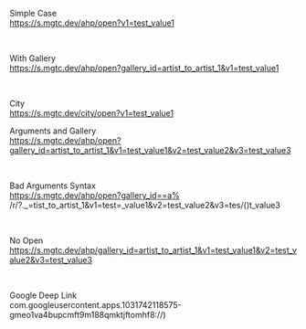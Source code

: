 Simple Case
<br>
https://s.mgtc.dev/ahp/open?v1=test_value1

<br>

With Gallery
<br>
https://s.mgtc.dev/ahp/open?gallery_id=artist_to_artist_1&v1=test_value1

<br>

City
<br>
https://s.mgtc.dev/city/open?v1=test_value1

Arguments and Gallery
<br>
https://s.mgtc.dev/ahp/open?gallery_id=artist_to_artist_1&v1=test_value1&v2=test_value2&v3=test_value3

<br>

Bad Arguments Syntax
<br>
https://s.mgtc.dev/ahp/open?gallery_id==a% /r/?._=tist_to_artist_1&v1=test=_value1&v2=test_value2&v3=tes/()t_value3

<br>

No Open
<br>
https://s.mgtc.dev/ahp/gallery_id=artist_to_artist_1&v1=test_value1&v2=test_value2&v3=test_value3

<br>

Google Deep Link
<br>
com.googleusercontent.apps.1031742118575-gmeo1va4bupcmft9m188qmktjftomhf8://)
